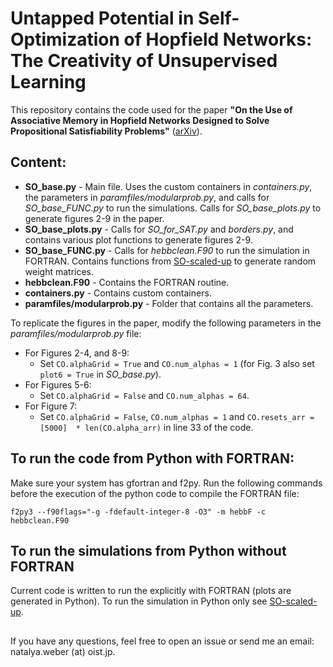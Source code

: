 # Untapped Potential in Self-Optimization of Hopfield Networks: The Creativity of Unsupervised Learning
This repository contains the code used for the paper <b>"On the Use of Associative Memory in Hopfield Networks Designed to Solve Propositional Satisfiability Problems"</b> ([arXiv](https://arxiv.org/)). 

## Content:

* **SO_base.py** - Main file. Uses the custom containers in *containers.py*, the parameters in *paramfiles/modularprob.py*, and calls for *SO_base_FUNC.py* to run the simulations. Calls for *SO_base_plots.py* to generate figures 2-9 in the paper. 
* **SO_base_plots.py** - Calls for *SO_for_SAT.py* and *borders.py*, and contains various plot functions to generate figures 2-9.
* **SO_base_FUNC.py** - Calls for *hebbclean.F90* to run the simulation in FORTRAN. Contains functions from [SO-scaled-up](https://github.com/nata-web/SO-scaled-up/tree/main) to generate random weight matrices.
* **hebbclean.F90** - Contains the FORTRAN routine.
* **containers.py** - Contains custom containers.
* **paramfiles/modularprob.py**  - Folder that contains all the parameters.

To replicate the figures in the paper, modify the following parameters in the *paramfiles/modularprob.py* file:
* For Figures 2-4, and 8-9:
  * Set ```CO.alphaGrid = True``` and  ```CO.num_alphas = 1``` (for Fig. 3 also set ```plot6 = True``` in *SO_base.py*).
* For Figures 5-6:
  * Set ```CO.alphaGrid = False``` and  ```CO.num_alphas = 64```.
* For Figure 7:
  * Set ```CO.alphaGrid = False```,  ```CO.num_alphas = 1``` and ```CO.resets_arr = [5000]  * len(CO.alpha_arr)``` in line 33 of the code.

## To run the code from Python with FORTRAN:
Make sure your system has gfortran and f2py. Run the following commands before the execution of the python code to compile the FORTRAN file:

`f2py3 --f90flags="-g -fdefault-integer-8 -O3" -m hebbF -c hebbclean.F90`

## To run the simulations from Python without FORTRAN
Current code is written to run the explicitly with FORTRAN (plots are generated in Python). To run the simulation in Python only see [SO-scaled-up](https://github.com/nata-web/SO-scaled-up/tree/main).

## 

If you have any questions, feel free to open an issue or send me an email: natalya.weber (at) oist.jp.
